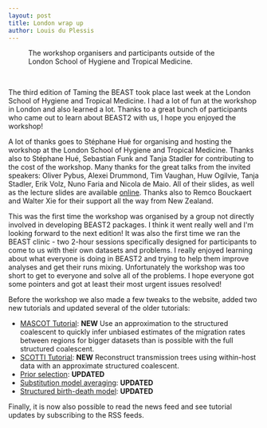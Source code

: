 ```yaml
---
layout: post
title: London wrap up
author: Louis du Plessis
---
```


<figure>
	<img src="{{ site.baseurl }}/images/workshops/Taming-the-BEAST-London.jpg" alt="">
	<figcaption>The workshop organisers and participants outside of the London School of Hygiene and Tropical Medicine.</figcaption>
</figure>
<br>

The third edition of Taming the BEAST took place last week at the London School of Hygiene and Tropical Medicine. I had a lot of fun at the workshop in London and also learned a lot. Thanks to a great bunch of participants who came out to learn about BEAST2 with us, I hope you enjoyed the workshop!

A lot of thanks goes to Stéphane Hué for organising and hosting the workshop at the London School of Hygiene and Tropical Medicine. Thanks also to Stéphane Hué, Sebastian Funk and Tanja Stadler for contributing to the cost of the workshop. Many thanks for the great talks from the invited speakers: Oliver Pybus, Alexei Drummond, Tim Vaughan, Huw Ogilvie, Tanja Stadler, Erik Volz, Nuno Faria and Nicola de Maio. All of their slides, as well as the lecture slides are available [online](https://github.com/Taming-the-BEAST/Taming-the-BEAST-2017-London-Lectures). Thanks also to Remco Bouckaert and Walter Xie for their support all the way from New Zealand. 

This was the first time the workshop was organised by a group not directly involved in developing BEAST2 packages. I think it went really well and I'm looking forward to the next edition! It was also the first time we ran the BEAST clinic - two 2-hour sessions specifically designed for participants to come to us with their own datasets and problems. I really enjoyed learning about what everyone is doing in BEAST2 and trying to help them improve analyses and get their runs mixing. Unfortunately the workshop was too short to get to everyone and solve all of the problems. I hope everyone got some pointers and got at least their most urgent issues resolved!

Before the workshop we also made a few tweaks to the website, added two new tutorials and updated several of the older tutorials:

- [MASCOT Tutorial](/tutorials/Mascot-Tutorial/): **NEW** Use an approximation to the structured coalescent to quickly infer unbiased estimates of the migration rates between regions for bigger datasets than is possible with the full structured coalescent.
- [SCOTTI Tutorial](/tutorials/SCOTTI-Tutorial/): **NEW** Reconstruct transmission trees using within-host data with an approximate structured coalescent.
- [Prior selection](/tutorials/Prior-selection/): **UPDATED**
- [Substitution model averaging](/tutorials/Substitution-model-averaging/): **UPDATED**
- [Structured birth-death model](/tutorials/Structured-birth-death-model/): **UPDATED**

Finally, it is now also possible to read the news feed and see tutorial updates by subscribing to the RSS feeds.


